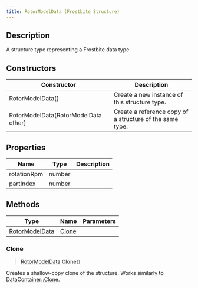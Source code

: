 ```yaml
---
title: RotorModelData (Frostbite Structure)
---
```

## Description

A structure type representing a Frostbite data type.

## Constructors

| Constructor                          | Description                                              |
| ------------------------------------ | -------------------------------------------------------- |
| RotorModelData()                     | Create a new instance of this structure type.            |
| RotorModelData(RotorModelData other) | Create a reference copy of a structure of the same type. |

## Properties

| Name        | Type   | Description |
| ----------- | ------ | ----------- |
| rotationRpm | number |             |
| partIndex   | number |             |

## Methods

| Type                             | Name            | Parameters |
| -------------------------------- | --------------- | ---------- |
| [RotorModelData](RotorModelData) | [Clone](#clone) |            |

### Clone

> [RotorModelData](RotorModelData) **Clone**()

Creates a shallow-copy clone of the structure. Works similarly to [DataContainer::Clone](/vext/ref/cls/shr/datacontainer#clone).
